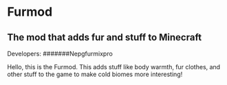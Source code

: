 # Furmod
## The mod that adds fur and stuff to Minecraft

Developers: 
#######Nepgfurmixpro

Hello, this is the Furmod. This adds stuff like body warmth, fur clothes, and other stuff to the game to make cold biomes more interesting!
